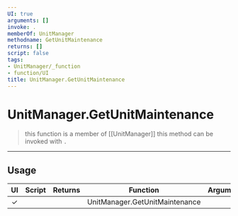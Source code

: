 ```yaml
---
UI: true
arguments: []
invoke: .
memberOf: UnitManager
methodname: GetUnitMaintenance
returns: []
script: false
tags:
- UnitManager/_function
- function/UI
title: UnitManager.GetUnitMaintenance
---
```

# UnitManager.GetUnitMaintenance
> this function is a member of [[UnitManager]]
> this method can be invoked with `.`
-----
## Usage
|  UI | Script | Returns | Function | Arguments |
|:---:|:------:|-------:|:--------:|:---------|
|✓| ||UnitManager.GetUnitMaintenance||
